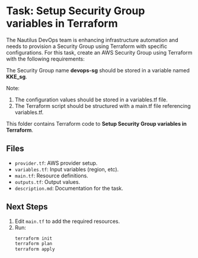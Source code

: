 # Task: Setup Security Group variables in Terraform

The Nautilus DevOps team is enhancing infrastructure automation and needs to provision a Security Group using Terraform
with specific configurations.
For this task, create an AWS Security Group using Terraform with the following requirements:

The Security Group name **devops-sg** should be stored in a variable named **KKE_sg**.

Note:
1. The configuration values should be stored in a variables.tf file.
2. The Terraform script should be structured with a main.tf file referencing variables.tf.

This folder contains Terraform code to **Setup Security Group variables in Terraform**.

## Files
- `provider.tf`: AWS provider setup.
- `variables.tf`: Input variables (region, etc).
- `main.tf`: Resource definitions.
- `outputs.tf`: Output values.
- `description.md`: Documentation for the task.

## Next Steps
1. Edit `main.tf` to add the required resources.
2. Run:
   ```bash
   terraform init
   terraform plan
   terraform apply
   ```
